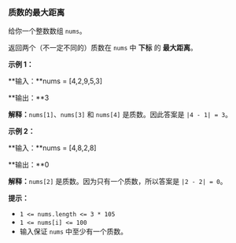 ### 质数的最大距离 ###
给你一个整数数组 `nums`。

返回两个（不一定不同的）质数在 `nums` 中 **下标** 的 **最大距离**。



**示例 1：**

**输入：**nums = [4,2,9,5,3]

**输出：**3

**解释：**`nums[1]`、`nums[3]` 和 `nums[4]` 是质数。因此答案是 `|4 - 1| = 3`。


**示例 2：**

**输入：**nums = [4,8,2,8]

**输出：**0

**解释：**`nums[2]` 是质数。因为只有一个质数，所以答案是 `|2 - 2| = 0`。




**提示：**

* `1 <= nums.length <= 3 * 105`
* `1 <= nums[i] <= 100`
* 输入保证 `nums` 中至少有一个质数。

